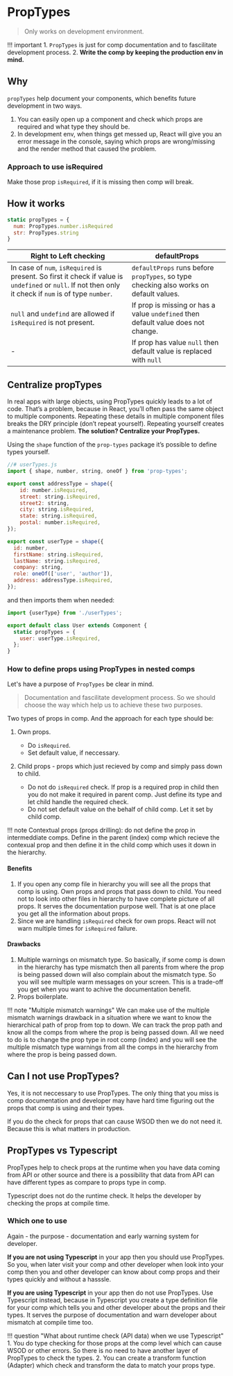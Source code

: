 # PropTypes

> Only works on development environment.

!!! important
    1. `PropTypes` is just for comp documentation and to fascilitate development process.
    2. **Write the comp by keeping the production env in mind.**

## Why

`propTypes` help document your components, which benefits future development in two ways.

1. You can easily open up a component and check which props are required and what type they should be.
2. In development env, when things get messed up, React will give you an error message in the console, saying which props are wrong/missing and the render method that caused the problem.

### Approach to use isRequired

Make those prop `isRequired`, if it is missing then comp will break.

## How it works

```js
static propTypes = {
  num: PropTypes.number.isRequired
  str: PropTypes.string
}
```

| Right to Left checking                                                                                                                                  | defaultProps                                                                           |
|---------------------------------------------------------------------------------------------------------------------------------------------------------|----------------------------------------------------------------------------------------|
| In case of `num`, `isRequired` is present. So first it check if value is `undefined` or `null`. If not then only it check if `num` is of type `number`. | `defaultProps` runs before `propTypes`, so type checking also works on default values. |
| `null` and `undefind` are allowed if `isRequired` is not present. | If prop is missing or has a value `undefined` then default value does not change.
| - | If prop has value `null` then default value is replaced with `null`

## Centralize propTypes

In real apps with large objects, using PropTypes quickly leads to a lot of code. That’s a problem, because in React, you’ll often pass the same object to multiple components. Repeating these details in multiple component files breaks the DRY principle (don’t repeat yourself). Repeating yourself creates a maintenance problem. **The solution? Centralize your PropTypes.**

Using the `shape` function of the `prop-types` package it’s possible to define types yourself.

```js
//# userTypes.js
import { shape, number, string, oneOf } from 'prop-types';

export const addressType = shape({
    id: number.isRequired,
    street: string.isRequired,
    street2: string,
    city: string.isRequired,
    state: string.isRequired,
    postal: number.isRequired,
});

export const userType = shape({
  id: number,
  firstName: string.isRequired,
  lastName: string.isRequired,
  company: string,
  role: oneOf(['user', 'author']),
  address: addressType.isRequired,
});
```

and then imports them when needed:

```js
import {userType} from './userTypes';

export default class User extends Component {
  static propTypes = {
    user: userType.isRequired,
  };
}
```

### How to define props using PropTypes in nested comps

Let's have a purpose of `PropTypes` be clear in mind.

> Documentation and fascilitate development process. So we should choose the way which help us to achieve these two purposes.

Two types of props in comp. And the approach for each type should be:

1. Own props.
    - Do `isRequired`.
    - Set default value, if neccessary.

2. Child props - props which just recieved by comp and simply pass down to child.
    - Do not do `isRequired` check. If prop is a required prop in child then you do not make it required in parent comp. Just define its type and let child handle the required check.
    - Do not set default value on the behalf of child comp. Let it set by child comp.

!!! note
    Contextual props (props drilling): do not define the prop in intermeddiate comps. Define in the parent (index) comp which recieve the contexual prop and then define it in the child comp which uses it down in the hierarchy.

#### Benefits

1. If you open any comp file in hierarchy you will see all the props that comp is using. Own props and props that pass down to child. You need not to look into other files in hierarchy to have complete picture of all props. It serves the documentation purpose well. That is at one place you get all the information about props.
2. Since we are handling `isRequired` check for own props. React will not warn multiple times for `isRequired` failure.

#### Drawbacks

1. Multiple warnings on mismatch type. So basically, if some comp is down in the hierarchy has type mismatch then all parents from where the prop is being passed down will also complain about the mismatch type. So you will see multiple warm messages on your screen. This is a trade-off you get when you want to achive the documentation benefit.
2. Props boilerplate.

!!! note "Multiple mismatch warnings"
    We can make use of the multiple mismatch warnings drawback in a situation where we want to know the hierarchical path of prop from top to down. We can track the prop path and know all the comps from where the prop is being passed down. All we need to do is to change the prop type in root comp (index) and you will see the multiple mismatch type warnings from all the comps in the hierarchy from where the prop is being passed down.

## Can I not use PropTypes?

Yes, it is not neccessary to use PropTypes. The only thing that you miss is comp documentation and developer may have hard time figuring out the props that comp is using and their types.

If you do the check for props that can cause WSOD then we do not need it. Because this is what matters in production.

## PropTypes vs Typescript

PropTypes help to check props at the runtime when you have data coming from API or other source and there is a possibility that data from API can have different types as compare to props type in comp.

Typescript does not do the runtime check. It helps the developer by checking the props at compile time.

### Which one to use

Again - the purpose - documentation and early warning system for developer.

**If you are not using Typescript** in your app then you should use PropTypes. So you, when later visit your comp and other developer when look into your comp then you and other developer can know about comp props and their types quickly and without a hasssle.

**If you are using Typescript** in your app then do not use PropTypes. Use Typescript instead, because in Typescript you create a type definition file for your comp which tells you and other developer about the props and their types. It serves the purpose of documentation and warn developer about mismatch at compile time too.

!!! question "What about runtime check (API data) when we use Typescript"
    1. You do type checking for those props at the comp level which can cause WSOD or other errors. So there is no need to have another layer of PropTypes to check the types.
    2. You can create a transform function (Adapter) which check and transform the data to match your props type.
